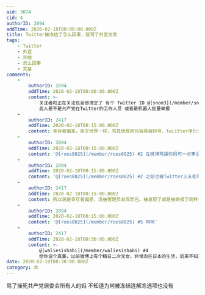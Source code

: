 ```yaml
---
aid: 3074
cid: 4
authorID: 2894
addTime: 2020-02-18T00:00:00.000Z
title: Twitter被冻结了怎么回事，就骂了外宣文章
tags:
    - Twitter
    - 外宣
    - 冻结
    - 怎么回事
    - 文章
comments:
    -
        authorID: 2894
        addTime: 2020-02-18T00:00:00.000Z
        content: >-
            关注者和正在关注也全部清空了 有个 Twitter ID @[snom3](/member/snom3) 在我被冻结前把我加入了一个列表
            此人是不是共产党在Twitter的工作人员 或者是机器人批量举报
    -
        authorID: 2417
        addTime: 2020-02-18T00:15:00.000Z
        content: 幸存者偏差，英文世界一样，骂其他政府也容易被封号，twiitter净化语言环境已经有一段时间了。
    -
        authorID: 2894
        addTime: 2020-02-18T00:15:00.000Z
        content: '@[roes8025](/member/roes8025) #2 在微博骂操你妈可一点事没有'
    -
        authorID: 2894
        addTime: 2020-02-18T00:15:00.000Z
        content: '@[roes8025](/member/roes8025) #2 之前也被Twitter上五毛骂过 怎么他们没事'
    -
        authorID: 2417
        addTime: 2020-02-18T00:15:00.000Z
        content: 所以说是幸存者偏差，没被管理员发现而已。被发现了或是被举报了同样会被冻结。
    -
        authorID: 2894
        addTime: 2020-02-18T00:15:00.000Z
        content: '@[roes8025](/member/roes8025) #5 呵呵'
    -
        authorID: 2417
        addTime: 2020-02-18T00:30:00.000Z
        content: >-
            @[waliesishabi](/member/waliesishabi) #4
            给你说个真事，以前微博上有个精日二次元女，非常向往日本的生活，后来不知道谁给他出了一个馊注意，让他再网上骂共产党，被人举报就能去日本申请政治庇护。于是他就雇人画了几个容易被和谐的漫画放到微博上，比如把习近平画成一个带着皇冠的猪，奈何流量太低，挂了很长时间都没人理他（微博是算法和谐，文章容易排查，但是图片就难以识别），这个女孩后来等不及了，来了个骚操作，自己把自己举报了。。。结果日本没去成，女孩的父亲还是事业单位的。也被辞退了。
date: 2020-02-18T00:30:00.000Z
category: 水
---
```


骂了操死共产党居委会所有人的妈 不知道为何被冻结连解冻选项也没有
